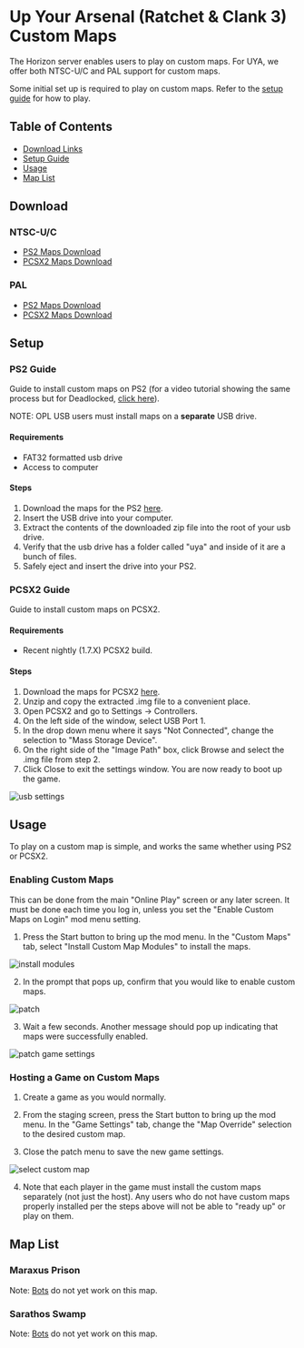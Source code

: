 # Up Your Arsenal (Ratchet & Clank 3) Custom Maps

The Horizon server enables users to play on custom maps. For UYA, we offer both NTSC-U/C and PAL support for custom maps.

Some initial set up is required to play on custom maps. Refer to the [setup guide](#setup) for how to play.

## Table of Contents

- [Download Links](#download)
- [Setup Guide](#setup)
- [Usage](#usage)
- [Map List](#map-list)

## Download

### NTSC-U/C
- [PS2 Maps Download](https://box.rac-horizon.com/downloads/cmaps/uya_custom_maps_ps2_ntsc.zip)
- [PCSX2 Maps Download](https://box.rac-horizon.com/downloads/cmaps/uya_custom_maps_pcsx2_ntsc.zip)

### PAL
- [PS2 Maps Download](https://box.rac-horizon.com/downloads/cmaps/uya_custom_maps_ps2_pal.zip)
- [PCSX2 Maps Download](https://box.rac-horizon.com/downloads/cmaps/uya_custom_maps_pcsx2_pal.zip)

## Setup

### PS2 Guide

Guide to install custom maps on PS2 (for a video tutorial showing the same process but for Deadlocked, [click here](https://www.youtube.com/watch?v=cVRJg_k0Wj0)).

NOTE: OPL USB users must install maps on a **separate** USB drive.

#### Requirements

- FAT32 formatted usb drive
- Access to computer

#### Steps

1. Download the maps for the PS2 [here](#download).
2. Insert the USB drive into your computer.
3. Extract the contents of the downloaded zip file into the root of your usb drive.
4. Verify that the usb drive has a folder called "uya" and inside of it are a bunch of files.
5. Safely eject and insert the drive into your PS2.

### PCSX2 Guide

Guide to install custom maps on PCSX2.

#### Requirements

- Recent nightly (1.7.X) PCSX2 build.

#### Steps

1. Download the maps for PCSX2 [here](#download).
2. Unzip and copy the extracted .img file to a convenient place.
3. Open PCSX2 and go to Settings → Controllers.
4. On the left side of the window, select USB Port 1.
5. In the drop down menu where it says "Not Connected", change the selection to "Mass Storage Device".
6. On the right side of the "Image Path" box, click Browse and select the .img file from step 2.
7. Click Close to exit the settings window. You are now ready to boot up the game.

![usb settings](/assets/pcsx2/pcsx2_custom_maps.png)

## Usage
To play on a custom map is simple, and works the same whether using PS2 or PCSX2.

### Enabling Custom Maps

This can be done from the main "Online Play" screen or any later screen. It must be done each time you log in, unless you set the "Enable Custom Maps on Login" mod menu setting.

1. Press the Start button to bring up the mod menu. In the "Custom Maps" tab, select "Install Custom Map Modules" to install the maps.

![install modules](/assets/uya/install_map_modules.png)

2. In the prompt that pops up, confirm that you would like to enable custom maps.

![patch](/assets/uya/install_map_modules_confirm.png)

3. Wait a few seconds. Another message should pop up indicating that maps were successfully enabled.

![patch game settings](/assets/uya/install_map_modules_success.png)

### Hosting a Game on Custom Maps

1. Create a game as you would normally.

2. From the staging screen, press the Start button to bring up the mod menu. In the "Game Settings" tab, change the "Map Override" selection to the desired custom map.

3. Close the patch menu to save the new game settings.

![select custom map](/assets/uya/select_custom_map.png)

4. Note that each player in the game must install the custom maps separately (not just the host). Any users who do not have custom maps properly installed per the steps above will not be able to "ready up" or play on them.

## Map List
### Maraxus Prison
Note: [Bots](/up-your-arsenal/bots.md) do not yet work on this map.

### Sarathos Swamp
Note: [Bots](/up-your-arsenal/bots.md) do not yet work on this map.
